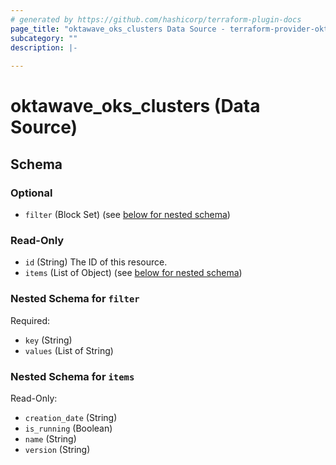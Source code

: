 ```yaml
---
# generated by https://github.com/hashicorp/terraform-plugin-docs
page_title: "oktawave_oks_clusters Data Source - terraform-provider-oktawave"
subcategory: ""
description: |-
  
---
```


# oktawave_oks_clusters (Data Source)





<!-- schema generated by tfplugindocs -->
## Schema

### Optional

- `filter` (Block Set) (see [below for nested schema](#nestedblock--filter))

### Read-Only

- `id` (String) The ID of this resource.
- `items` (List of Object) (see [below for nested schema](#nestedatt--items))

<a id="nestedblock--filter"></a>
### Nested Schema for `filter`

Required:

- `key` (String)
- `values` (List of String)


<a id="nestedatt--items"></a>
### Nested Schema for `items`

Read-Only:

- `creation_date` (String)
- `is_running` (Boolean)
- `name` (String)
- `version` (String)


